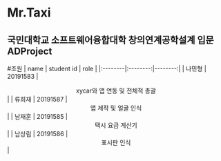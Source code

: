 Mr.Taxi
=============
국민대학교 소프트웨어융합대학 창의연계공학설계 입문 ADProject
-------------
#조원
| name | student id | role |
|:--------|:--------:|--------:|
| 나민형 | 20191583 | <center>xycar와 앱 연동 및 전체적 총괄</center> |
| 류희재 | 20191587 | <center>앱 제작 및 얼굴 인식</center> |
| 남재훈 | 20191585 | <center>택시 요금 계산기</center> |
| 남상림 | 20191586 | <center>표시판 인식</center> |
